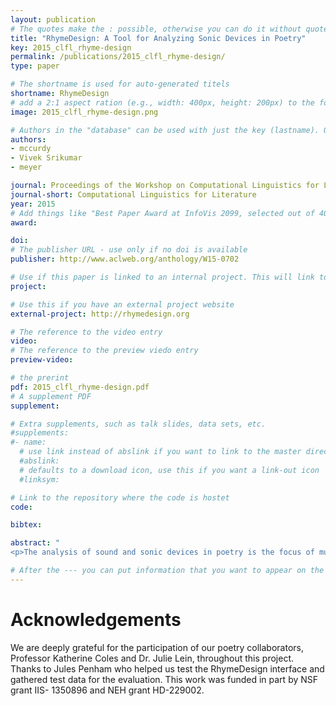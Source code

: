 ```yaml
---
layout: publication
# The quotes make the : possible, otherwise you can do it without quotes
title: "RhymeDesign: A Tool for Analyzing Sonic Devices in Poetry"
key: 2015_clfl_rhyme-design
permalink: /publications/2015_clfl_rhyme-design/
type: paper

# The shortname is used for auto-generated titels
shortname: RhymeDesign
# add a 2:1 aspect ration (e.g., width: 400px, height: 200px) to the folder /assets/images/papers/
image: 2015_clfl_rhyme-design.png

# Authors in the "database" can be used with just the key (lastname). Others can be written properly.
authors:
- mccurdy
- Vivek Srikumar
- meyer

journal: Proceedings of the Workshop on Computational Linguistics for Literature, NAACL HLT
journal-short: Computational Linguistics for Literature
year: 2015
# Add things like "Best Paper Award at InfoVis 2099, selected out of 4000 submissions" 
award:

doi: 
# The publisher URL - use only if no doi is available
publisher: http://www.aclweb.org/anthology/W15-0702

# Use if this paper is linked to an internal project. This will link to the project site
project:

# Use this if you have an external project website 
external-project: http://rhymedesign.org

# The reference to the video entry
video: 
# The reference to the preview viedo entry 
preview-video: 

# the prerint
pdf: 2015_clfl_rhyme-design.pdf
# A supplement PDF
supplement: 

# Extra supplements, such as talk slides, data sets, etc. 
#supplements:
#- name: 
  # use link instead of abslink if you want to link to the master directory
  #abslink: 
  # defaults to a download icon, use this if you want a link-out icon
  #linksym:

# Link to the repository where the code is hostet
code: 

bibtex: 

abstract: "
<p>The analysis of sound and sonic devices in poetry is the focus of much poetic scholarship, and poetry scholars are becoming increasingly interested in the role that computation might play in their research. Since the nature of such sonic analysis is unique, the associated tasks are not supported by standard text analysis techniques. We introduce a formalism for analyzing sonic devices in poetry. In addition, we present RhymeDesign, an open-source implementation of our formalism, through which poets and poetry scholars can explore their individual notion of rhyme.</p>"

# After the --- you can put information that you want to appear on the website using markdown formatting or HTML. A good example are acknowledgements, extra references, an erratum, etc.
---
```


# Acknowledgements

We are deeply grateful for the participation of our poetry collaborators, Professor Katherine Coles and Dr. Julie Lein, throughout this project. Thanks to Jules Penham who helped us test the RhymeDesign interface and gathered test data for the evaluation. This work was funded in part by NSF grant IIS- 1350896 and NEH grant HD-229002.
